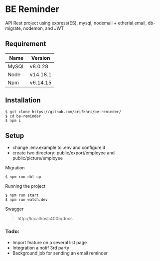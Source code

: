 # BE Reminder

API Rest project using express(ES), mysql, nodemail + etherial.email, db-migrate, nodemon, and JWT


## Requirement
| Name    | Version    |
| ----------- | ------------- |
| MySQL  | v8.0.28    |
| Node     | v14.18.1  |
| Npm      | v6.14.15  |


## Installation

    $ git clone https://github.com/arifkhri/be-reminder/
    $ cd be-reminder
    $ npm i

## Setup
- change .env.example to .env and configure it 
- create two directory: public/export/employee and public/picture/employee

Migration

    $ npm run dbl up

Running the project

    $ npm run start
    $ npm run watch:dev
    
Swagger

> http://localhost:4005/docs


### Todo:
- Import feature on a several list page
- Integration a notif 3rd party
- Background job for sending an email reminder
